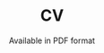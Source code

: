 ---
layout: cv
permalink: /cv/
title: CV
nav: true
nav_order: 4
subtitle: Available in PDF format
cv_pdf: Resume_QuyenTran.pdf
---